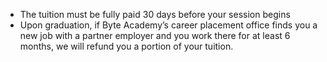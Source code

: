   * The tuition must be fully paid 30 days before your session begins
  * Upon graduation, if Byte Academy’s career placement office finds you a new job with a partner employer and you work there for at least 6 months, we will refund you a portion of your tuition.

